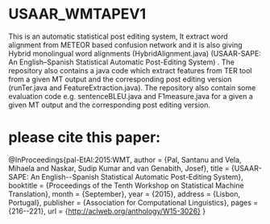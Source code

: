 # USAAR_WMTAPEV1
This is an automatic statistical post editing system, It extract word alignment from METEOR based confusion network and it is also giving Hybrid monolingual word alignments (HybridAlignment.java) (USAAR-SAPE: An English–Spanish Statistical Automatic Post-Editing System) . The repository also contains a java code which extract features from TER tool from a given MT output and the corresponding post editing version (runTer.java and FeatureExtraction.java). 
The repository also contain some evaluation code e.g. sentenceBLEU.java and F1measure.java for a given a given MT output and the corresponding post editing version.

# please cite this paper:

@InProceedings{pal-EtAl:2015:WMT,
  author    = {Pal, Santanu  and  Vela, Mihaela  and  Naskar, Sudip Kumar  and  van Genabith, Josef},
  title     = {USAAR-SAPE: An English--Spanish Statistical Automatic Post-Editing System},
  booktitle = {Proceedings of the Tenth Workshop on Statistical Machine Translation},
  month     = {September},
  year      = {2015},
  address   = {Lisbon, Portugal},
  publisher = {Association for Computational Linguistics},
  pages     = {216--221},
  url       = {http://aclweb.org/anthology/W15-3026}
}
